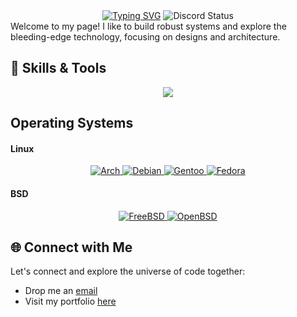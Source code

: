 
<div align="center">
  <a href="https://git.io/typing-svg"><img src="https://readme-typing-svg.demolab.com?font=Terminess+Nerd+Font&weight=50&size=26&pause=1000&color=7E3FF7&center=true&vCenter=true&random=false&width=512&height=64&lines=Hi%2C+I+am+voidptrnull." alt="Typing SVG" /></a>
  <a><img src=https://discord.c99.nl/widget/theme-2/971723395303632956.png alt="Discord Status" /></a>
</div>
Welcome to my page! I like to build robust systems and explore the bleeding-edge technology, focusing on designs and architecture.

## 🚀 Skills & Tools
<p align="center">
  <a href="https://skillicons.dev">
    <img src="https://skillicons.dev/icons?i=git,github,python,rust,java,discord,bsd,bash,arch,anaconda,lua,md,docker,c,cpp,neovim,vscode,django,cmake&perline=5" />
  </a>
</p>

## Operating Systems
#### Linux    
<div align="center">
    <a href="https://www.archlinux.org">
        <img src="https://img.shields.io/badge/Arch-1793D1?style=for-the-badge&logo=arch-linux&logoColor=white" alt="Arch">
    </a>
    <a href="https://debian.org">
        <img src="https://img.shields.io/badge/Debian-FF3333?style=for-the-badge&logo=debian&logoColor=white" alt="Debian">
    </a>
    <a href="https://www.gentoo.org">
        <img src="https://img.shields.io/badge/Gentoo-54487A?style=for-the-badge&logo=gentoo&logoColor=white" alt="Gentoo">
    </a>
    <a href="https://getfedora.org">
        <img src="https://img.shields.io/badge/Fedora-294172?style=for-the-badge&logo=fedora&logoColor=white" alt="Fedora">
    </a>
</div>

#### BSD
<div align="center">
  <a href="https://www.freebsd.org">
    <img src="https://img.shields.io/badge/FreeBSD-AB2B28?style=for-the-badge&logo=freebsd&logoColor=white" alt="FreeBSD">
  </a>
  <a href="https://openbsd.org">
    <img src="https://img.shields.io/badge/OpenBSD-FCBA03?style=for-the-badge&logo=openbsd&logoColor=black" alt="OpenBSD">
  </a>
</div>

## 🌐 Connect with Me
Let's connect and explore the universe of code together:
- Drop me an [email](mailto:voidptrnull@proton.me)
- Visit my portfolio [here](https://voidptrnull.netlify.app/)
